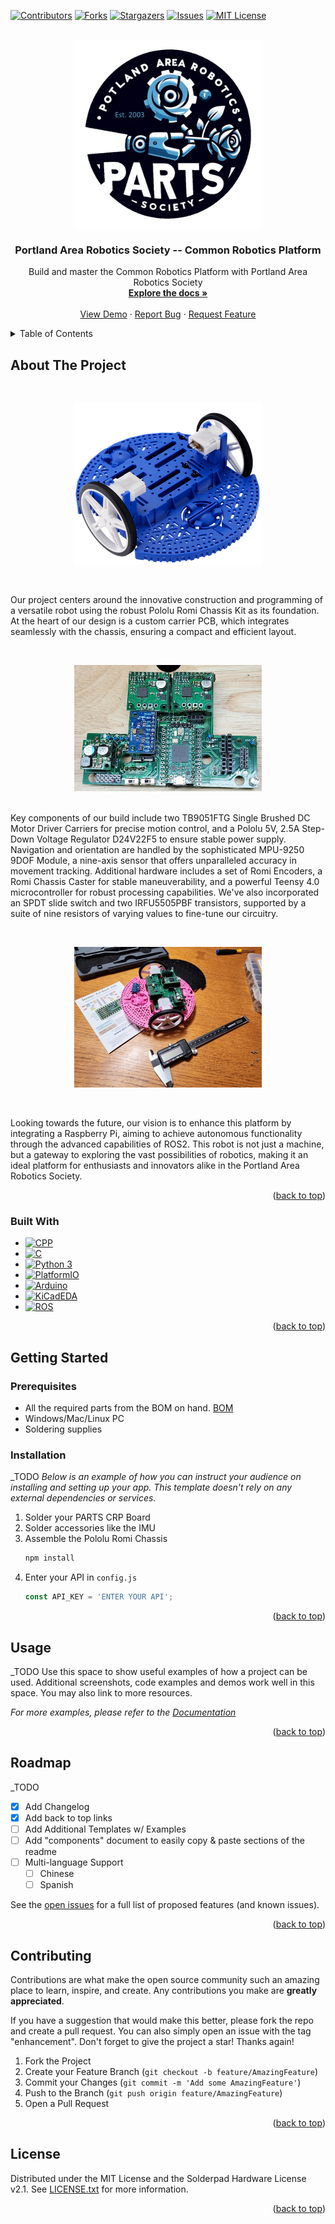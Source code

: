 <a name="readme-top"></a>

<!-- PROJECT SHIELDS -->
<!--
*** I'm using markdown "reference style" links for readability.
*** Reference links are enclosed in brackets [ ] instead of parentheses ( ).
*** See the bottom of this document for the declaration of the reference variables
*** for contributors-url, forks-url, etc. This is an optional, concise syntax you may use.
*** https://www.markdownguide.org/basic-syntax/#reference-style-links
-->
[![Contributors][contributors-shield]][contributors-url]
[![Forks][forks-shield]][forks-url]
[![Stargazers][stars-shield]][stars-url]
[![Issues][issues-shield]][issues-url]
[![MIT License][license-shield]][license-url]


<!-- PROJECT LOGO -->
<br />
<div align="center">
  <a href="https://portlandrobotics.org/home.php?link_id=1">
    <img src="github/img/PARTS.png" alt="Logo" width="300" height="300">
  </a>

  <h3 align="center">Portland Area Robotics Society -- Common Robotics Platform</h3>

  <p align="center">
    Build and master the Common Robotics Platform with Portland Area Robotics Society 
    <br />
    <a href="https://parts-common-platform.readthedocs.io/en/latest/"><strong>Explore the docs »</strong></a>
    <br />
    <br />
    <a href="https://github.com/portlandrobotics/common_platform">View Demo</a>  <!-- TODO We need to add a demo video here -->
    ·
    <a href="https://github.com/portlandrobotics/common_platform/issues">Report Bug</a>
    ·
    <a href="https://github.com/portlandrobotics/common_platform/issues">Request Feature</a>
  </p>
</div>



<!-- TABLE OF CONTENTS -->
<details>
  <summary>Table of Contents</summary>
  <ol>
    <li>
      <a href="#about-the-project">About The Project</a>
      <ul>
        <li><a href="#built-with">Built With</a></li>
      </ul>
    </li>
    <li>
      <a href="#getting-started">Getting Started</a>
      <ul>
        <li><a href="#prerequisites">Prerequisites</a></li>
        <li><a href="#installation">Installation</a></li>
      </ul>
    </li>
    <li><a href="#usage">Usage</a></li>
    <li><a href="#roadmap">Roadmap</a></li>
    <li><a href="#contributing">Contributing</a></li>
    <li><a href="#license">License</a></li>
    <li><a href="#contact">Contact</a></li>
    <li><a href="#acknowledgments">Acknowledgments</a></li>
  </ol>
</details>


<!-- ABOUT THE PROJECT -->
## About The Project

<br>
<p align="center">
  <a href="https://www.pololu.com/category/203/romi-chassis-kits">
    <img src="github/img/romi.png" alt="Romi Chassis">
  </a>
</p>
<br>

Our project centers around the innovative construction and programming of a versatile robot using the robust Pololu Romi Chassis Kit as its foundation. At the heart of our design is a custom carrier PCB, which integrates seamlessly with the chassis, ensuring a compact and efficient layout. 

<br>
<p align="center">
  <a href="https://portlandrobotics.org/home.php?link_id=1">
    <img src="github/img/PARTS-board.png" alt="Logo" width="300" height="202">
  </a>
<br>
<br>

Key components of our build include two TB9051FTG Single Brushed DC Motor Driver Carriers for precise motion control, and a Pololu 5V, 2.5A Step-Down Voltage Regulator D24V22F5 to ensure stable power supply. Navigation and orientation are handled by the sophisticated MPU-9250 9DOF Module, a nine-axis sensor that offers unparalleled accuracy in movement tracking. Additional hardware includes a set of Romi Encoders, a Romi Chassis Caster for stable maneuverability, and a powerful Teensy 4.0 microcontroller for robust processing capabilities. We've also incorporated an SPDT slide switch and two IRFU5505PBF transistors, supported by a suite of nine resistors of varying values to fine-tune our circuitry. 

<br>
<p align="center">
  <a href="https://www.pololu.com/category/203/romi-chassis-kits">
    <img src="github/img/romi-2.jpg " alt="Romi Chassis">
  </a>
</p>
<br>

Looking towards the future, our vision is to enhance this platform by integrating a Raspberry Pi, aiming to achieve autonomous functionality through the advanced capabilities of ROS2. This robot is not just a machine, but a gateway to exploring the vast possibilities of robotics, making it an ideal platform for enthusiasts and innovators alike in the Portland Area Robotics Society.

<p align="right">(<a href="#readme-top">back to top</a>)</p>



### Built With

* [![CPP][cpp]][cpp-url]
* [![C][c]][c-url]
* [![Python 3][python]][python-url]
* [![PlatformIO][platformio]][platformio-url]
* [![Arduino][arduino-ide]][arduino-url]
* [![KiCadEDA][kicad]][kicad-url]
* [![ROS][ros]][ros-url]

<p align="right">(<a href="#readme-top">back to top</a>)</p>



<!-- GETTING STARTED -->
## Getting Started

### Prerequisites

* All the required parts from the BOM on hand. [BOM](/BOM.csv)
* Windows/Mac/Linux PC
* Soldering supplies


### Installation

_TODO
_Below is an example of how you can instruct your audience on installing and setting up your app. This template doesn't rely on any external dependencies or services._

1. Solder your PARTS CRP Board
2. Solder accessories like the IMU
3. Assemble the Pololu Romi Chassis
   ```sh
   npm install
   ```
4. Enter your API in `config.js`
   ```js
   const API_KEY = 'ENTER YOUR API';
   ```

<p align="right">(<a href="#readme-top">back to top</a>)</p>



<!-- USAGE EXAMPLES -->
## Usage
_TODO
Use this space to show useful examples of how a project can be used. Additional screenshots, code examples and demos work well in this space. You may also link to more resources.

_For more examples, please refer to the [Documentation](https://parts-common-platform.readthedocs.io/en/latest/)_

<p align="right">(<a href="#readme-top">back to top</a>)</p>



<!-- ROADMAP -->
## Roadmap
_TODO
- [x] Add Changelog
- [x] Add back to top links
- [ ] Add Additional Templates w/ Examples
- [ ] Add "components" document to easily copy & paste sections of the readme
- [ ] Multi-language Support
    - [ ] Chinese
    - [ ] Spanish

See the [open issues](https://github.com/portlandrobotics/common_platform/issues) for a full list of proposed features (and known issues).

<p align="right">(<a href="#readme-top">back to top</a>)</p>



<!-- CONTRIBUTING -->
## Contributing

Contributions are what make the open source community such an amazing place to learn, inspire, and create. Any contributions you make are **greatly appreciated**.

If you have a suggestion that would make this better, please fork the repo and create a pull request. You can also simply open an issue with the tag "enhancement".
Don't forget to give the project a star! Thanks again!

1. Fork the Project
2. Create your Feature Branch (`git checkout -b feature/AmazingFeature`)
3. Commit your Changes (`git commit -m 'Add some AmazingFeature'`)
4. Push to the Branch (`git push origin feature/AmazingFeature`)
5. Open a Pull Request

<p align="right">(<a href="#readme-top">back to top</a>)</p>



<!-- LICENSE -->
## License

Distributed under the MIT License and the Solderpad Hardware License v2.1. See [LICENSE.txt][license-url] for more information.

<p align="right">(<a href="#readme-top">back to top</a>)</p>



<!-- MARKDOWN LINKS & IMAGES -->
<!-- https://www.markdownguide.org/basic-syntax/#reference-style-links -->
[contributors-shield]: https://img.shields.io/github/contributors/portlandrobotics/common_platform.svg?style=for-the-badge
[contributors-url]: https://github.com/portlandrobotics/common_platform/graphs/contributors
[forks-shield]: https://img.shields.io/github/forks/portlandrobotics/common_platform.svg?style=for-the-badge
[forks-url]: https://github.com/portlandrobotics/common_platform/network/members
[stars-shield]: https://img.shields.io/github/stars/portlandrobotics/common_platform.svg?style=for-the-badge
[stars-url]: https://github.com/portlandrobotics/common_platform/stargazers
[issues-shield]: https://img.shields.io/github/issues/portlandrobotics/common_platform.svg?style=for-the-badge
[issues-url]: https://github.com/portlandrobotics/common_platform/issues
[license-shield]: https://img.shields.io/github/license/portlandrobotics/common_platform.svg?style=for-the-badge
[license-url]: https://github.com/portlandrobotics/common_platform/blob/master/LICENSE.txt
[arduino-ide]: https://img.shields.io/badge/Arduino_IDE-00979D?style=for-the-badge&logo=arduino&logoColor=white
[arduino-url]: https://www.arduino.cc/en/software
[cpp]: https://img.shields.io/badge/C%2B%2B-00599C?style=for-the-badge&logo=c%2B%2B&logoColor=white
[cpp-url]: https://en.wikipedia.org/wiki/C%2B%2B
[c]: https://img.shields.io/badge/C-00599C?style=for-the-badge&logo=c&logoColor=white
[c-url]: https://en.wikipedia.org/wiki/C_(programming_language)
[python]: https://img.shields.io/badge/Python-3776AB?style=for-the-badge&logo=python&logoColor=white
[python-url]: https://www.python.org/
[platformio]: https://img.shields.io/badge/PlatformIO-F5822A.svg?style=for-the-badge&logo=PlatformIO&logoColor=white
[platformio-url]: https://platformio.org/
[kicad]: https://img.shields.io/badge/KiCad-314CB0.svg?style=for-the-badge&logo=KiCad&logoColor=white
[kicad-url]: https://www.kicad.org/
[ros]: https://img.shields.io/badge/ROS-22314E.svg?style=for-the-badge&logo=ROS&logoColor=white
[ros-url]:https://www.ros.org/
